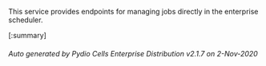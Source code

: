 






This service provides endpoints for managing jobs directly in the enterprise scheduler.

[:summary]

###### Auto generated by Pydio Cells Enterprise Distribution v2.1.7 on 2-Nov-2020
